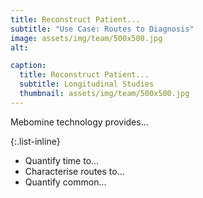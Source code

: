 ```yaml
---
title: Reconstruct Patient...
subtitle: "Use Case: Routes to Diagnosis"
image: assets/img/team/500x500.jpg
alt: 

caption:
  title: Reconstruct Patient...
  subtitle: Longitudinal Studies
  thumbnail: assets/img/team/500x500.jpg
---
```

Mebomine technology provides...

{:.list-inline}
- Quantify time to...
- Characterise routes to...
- Quantify common...
